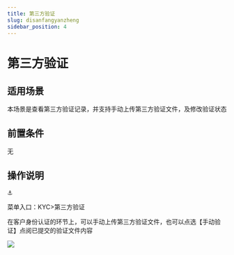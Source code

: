 ```yaml
---
title: 第三方验证
slug: disanfangyanzheng
sidebar_position: 4
---
```



# 第三方验证

## 适用场景

本场景是查看第三方验证记录，并支持手动上传第三方验证文件，及修改验证状态

## 前置条件

无

## 操作说明

<div class="callout callout-bg-6 callout-border-6">
<div class='callout-emoji'>⚓</div>
<p>菜单入口：KYC&gt;第三方验证</p>
</div>

在客户身份认证的环节上，可以手动上传第三方验证文件，也可以点选【手动验证】点阅已提交的验证文件内容

<img src="/assets/WCkBbapkWoiFOvxACClcx6HdnKS.png" src-width="3214" src-height="1620" align="center"/>

